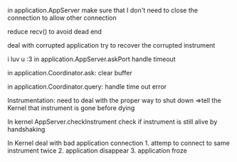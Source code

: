 in application.AppServer
    make sure that I don't need to close the connection to allow other connection

reduce recv() to avoid dead end


deal with corrupted application
    try to recover the corrupted instrument

i luv u :3
in application.AppServer.askPort
    handle timeout

in application.Coordinator.ask:
    clear buffer

in application.Coordinator.query:
    handle time out error





Instrumentation:
    need to deal with the proper way to shut down
    =>tell the Kernel that instrument is gone before dying


In kernel AppServer.checkInstrument
    check if instrument is still alive by handshaking

In Kernel deal with bad application connection
    1. attemp to connect to same instrument twice
    2. application disappear
    3. application froze